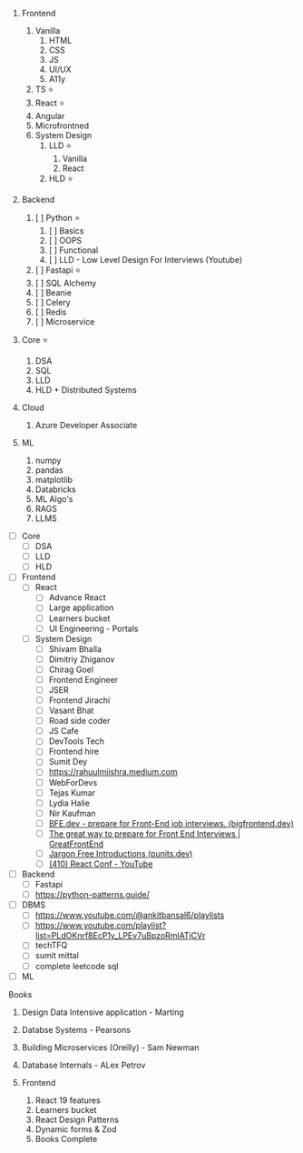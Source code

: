 1. Frontend

   1. Vanilla
      1. HTML
      2. CSS
      3. JS
      4. UI/UX
      5. A11y
   2. TS ⭐
   3. React ⭐
   4. Angular
   5. Microfrontned
   6. System Design
      1. LLD ⭐
         1. Vanilla
         2. React
      2. HLD ⭐
2. Backend

   1. [ ] Python ⭐
       1. [ ] Basics
       2. [ ] OOPS
       3. [ ] Functional
       4. [ ] LLD - Low Level Design For Interviews (Youtube)
   2. [ ] Fastapi ⭐
   3. [ ] SQL Alchemy
   4. [ ] Beanie
   5. [ ] Celery
   6. [ ] Redis
   7. [ ] Microservice
3. Core ⭐

   1. DSA
   2. SQL
   3. LLD
   4. HLD + Distributed Systems
4. Cloud

   1. Azure Developer Associate
5. ML

   1. numpy
   2. pandas
   3. matplotlib
   4. Databricks
   5. ML Algo's
   6. RAGS
   7. LLMS

* [ ] Core
  * [ ] DSA
  * [ ] LLD
  * [ ] HLD
* [ ] Frontend
  * [ ] React
    * [ ] Advance React
    * [ ] Large application
    * [ ] Learners bucket
    * [ ] UI Engineering - Portals
  * [ ] System Design
    * [ ] Shivam Bhalla
    * [ ] Dimitriy Zhiganov
    * [ ] Chirag Goel
    * [ ] Frontend Engineer
    * [ ] JSER
    * [ ] Frontend Jirachi
    * [ ] Vasant Bhat
    * [ ] Road side coder
    * [ ] JS Cafe
    * [ ] DevTools Tech
    * [ ] Frontend hire
    * [ ] Sumit Dey
    * [ ] https://rahuulmiishra.medium.com
    * [ ] WebForDevs
    * [ ] Tejas Kumar
    * [ ] Lydia Halie
    * [ ] Nir Kaufman
    * [ ] [BFE.dev - prepare for Front-End job interviews. (bigfrontend.dev)](https://bigfrontend.dev/)
    * [ ] [The great way to prepare for Front End Interviews | GreatFrontEnd](https://www.greatfrontend.com/?fpr=bfe)
    * [ ] [Jargon Free Introductions (punits.dev)](https://punits.dev/jargon-free-intros/)
    * [ ] [(410) React Conf - YouTube](https://www.youtube.com/@ReactConfOfficial)
* [ ] Backend
  * [ ] Fastapi
  * [ ] https://python-patterns.guide/
* [ ] DBMS
  * [ ] https://www.youtube.com/@ankitbansal6/playlists
  * [ ] https://www.youtube.com/playlist?list=PLdOKnrf8EcP1y_LPEv7uBpzoRmlATjCVr
  * [ ] techTFQ
  * [ ] sumit mittal
  * [ ] complete leetcode sql
* [ ] ML

Books

1. Design Data Intensive application - Marting
2. Databse Systems - Pearsons
3. Building Microservices (Oreilly) - Sam Newman
4. Database Internals - ALex Petrov
5. Frontend

   1. React 19 features
   2. Learners bucket
   3. React Design Patterns
   4. Dynamic forms & Zod
   5. Books Complete
